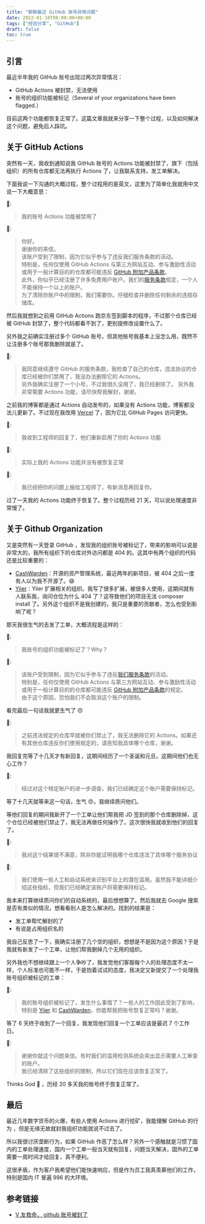```yaml
---
title: "聊聊最近 GitHub 账号异常问题"
date: 2022-01-16T08:09:00+08:00
tags: ["经验分享", "GitHub"]
draft: false
toc: true
---
```


## 引言

最近半年我的 GitHub 账号出现过两次异常情况：

- GitHub Actions 被封禁，无法使用
- 账号的组织功能被标记（Several of your organizations have been flagged.）

目前这两个功能都恢复正常了。这篇文章我就来分享一下整个过程，以及如何解决这个问题，避免后人踩坑。

<!--more-->

## 关于 GitHub Actions

突然有一天，我收到通知说我 GitHub 账号的 Actions 功能被封禁了，旗下（包括组织）的所有仓库都无法再执行 Actions 了，让我联系支持，发工单解决。

下面我说一下沟通的大概过程，整个过程用的是英文，这里为了简单化我就用中文说一下大概意思：

👨: 
> 我的账号 Actions 功能被禁用了

💁: 
> 你好。  
谢谢你的来信。  
该账户受到了限制，因为它似乎参与了违反我们服务条款的活动。  
特别是，任何仅使用 GitHub Actions 与第三方网站互动、参与激励性活动或用于一般计算目的的仓库都可能违反 [GitHub 附加产品条款](https://docs.github.com/github/site-policy/github-terms-for-additional-products-and-features#actions)。    
此外，你似乎已经注册了许多免费用户账户。我们的[服务条款](https://docs.github.com/github/site-policy/github-terms-of-service#3-account-requirements)规定，一个人不能保持一个以上的账户。  
为了清除你账户中的限制，我们需要你。仔细检查并删除任何剩余的违规存储库。


然后我就想到之前用 GitHub Actions 跑京东签到脚本的程序，不过那个仓库已经被 GitHub 封禁了，整个代码都看不到了，更别提修改设置什么了。

另外我之前确实注册过多个 GitHub 账号，但其他账号我基本上没怎么用，既然不让注册多个账号那我删除就是了。


👨: 
> 我同意继续遵守 GitHub 的服务条款，我检查了自己的仓库，违法协议的仓库已经被你们禁用了，我没办法删除它的 Actions。  
另外我确实注册了一个小号，不过我很久没用了，我已经删除了。
另外我非常需要 Actions 功能，请尽快帮我解封，谢谢。

之前我的博客都是通过 Actions 自动发布的，如果没有 Actions 功能，博客都没法儿更新了。不过现在我改用 [Vercel](https://vercel.com/) 了，因为它比 GitHub Pages 访问更快。

💁: 
> 我收到工程师的回复了，他们重新启用了你的 Actions 功能


👨: 
> 实际上我的 Actions 功能并没有被恢复正常

💁: 
> 我已经把你的问题上报给工程师了，有新消息再回复你。

过了一天我的 Actions 功能终于恢复了。整个过程历经 21 天，可以说处理速度非常慢了。

## 关于 Github Organization

又是突然有一天登录 GitHub ，发现我的组织账号被标记了，带来的影响可以说是非常大的，我所有组织下的仓库对外访问都是 404 的。这其中有两个组织的代码还是比较重要的：


- [CashWarden](https://github.com/cashwarden)：开源的资产管理系统，最近两年的新项目，被 404 之后一度有人以为我不开源了。😅
- [Yiier](https://github.com/yiier)：Yiier 扩展相关的组织。我写了很多扩展，被很多人使用，这期间就有人联系我，询问仓位为什么 404 了？这导致他们的项目无法 composer install 了。另外这个组织不是我创建的，我只是重要的贡献者，怎么也受到影响了呢？

那天我很生气的去发了工单，大概流程是这样的：

👨: 
> 我账号的组织功能被标记了？Why？

💁: 
> 该账户受到限制，因为它似乎参与了违反[我们服务条款](https://docs.github.com/github/site-policy/github-terms-of-service)的活动。      
特别是，任何仅使用 GitHub Actions 与第三方网站互动、参与激励性活动或用于一般计算目的的仓库都可能违反 [GitHub 附加产品条款](https://docs.github.com/github/site-policy/github-terms-for-additional-products-and-features#actions)的规定。  
由于这个原因，恐怕我们不会取消这个账户的限制。

看完最后一句话我就更生气了 😠

👨: 
> 之前违法规定的仓库早就被你们禁止了，我无法删除它的 Actions。如果还有其他仓库违反你们使用规定的，请告知我具体哪个仓库，谢谢。

我回复完等了十几天才有新回复，这期间经历了一个圣诞和元旦。这期间他们也无心工作？

💁: 
> 经过对这个特定账户的进一步调查，我们已经确定这个账户需要保持标记。

等了十几天就等来这一句话，生气  😠，我继续质问他们。

等他们回复的期间我新开了一个工单让他们帮我把 JD 签到的那个仓库删除掉，这个仓位已经被他们禁止了，我无法再做任何操作了。这次很快我就收到他们的回复了。

👨: 
> 我对这个结果很不满意，除非你能证明我哪个仓库违法了具体哪个服务协议

💁: 
> 我们使用一些人工和自动系统来识别平台上的潜在滥用。虽然我不能详细介绍这些指标，但我们已经确定该账户将需要保持标记。

我本来打算继续质问你们的自动系统的，最后想想算了。然后我就去 Google 搜索是否有类似的情况，想看看别人是怎么解决的。找到的结果是：

- 发工单帮忙解封的了
- 有说是占用组织名的

我自己反思了一下，我确实注册了几个空的组织，想想是不是因为这个原因？于是我就有新发了一个工单，让他们帮我删掉几个无用的组织。

另外我也不想继续跟上一个人争吵了，我发觉他们客服每个人的处理态度不太一样，个人标准也可能不一样，于是抱着试试的态度，我决定又新提交了一个处理我账号组织被标记的工单：

👨: 
> 我的账号组织被标记了，发生什么事情了？一些人的工作因此受到了影响，特别是 [Yiier](https://github.com/yiier) 和 [CashWarden](https://github.com/cashwarden)，你能帮我把账号恢复正常吗？谢谢。

等了 6 天终于收到了一个回复，我发现他们回复一个工单应该是最迟 7 个工作日。

💁: 
> 谢谢你就这个问题来信。有时我们的滥用检测系统会突出显示需要人工审查的账户。    
我已经清除了这些组织的限制，所以它们现在应该恢复正常了。

Thinks God 🙏 ，历经 20 多天我的账号终于恢复正常了。


## 最后

最近几年数字货币的火爆，有些人使用 Actions 进行挖矿，我能理解 GitHub 的行为
，但是无缘无故就封我组织功能就说不过去了。

所以我很讨厌垄断行为，如果 GitHub 作恶了怎么样？另外一个感触就是习惯了国内的工单处理速度，国内一个工单一般当天就有回复，问题当天解决，国外的工单需要一周时间才给回复，真不便利。

这很矛盾，作为客户我希望他们能快速响应，但是作为员工我真羡慕他们的工作，特别是国内 IT 普遍 996 的大环境。

## 参考链接

- [V 友救命， github 账号被封了](https://www.v2ex.com/t/817831)


